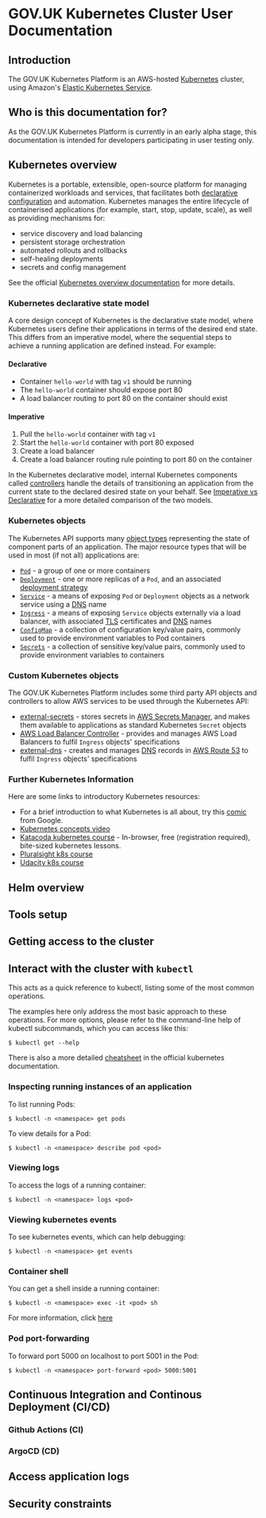 # GOV.UK Kubernetes Cluster User Documentation

## Introduction

The GOV.UK Kubernetes Platform is an AWS-hosted [Kubernetes](https://kubernetes.io) cluster, using Amazon's [Elastic Kubernetes Service](https://aws.amazon.com/eks/).

## Who is this documentation for?

As the GOV.UK Kubernetes Platform is currently in an early alpha stage, this documentation is intended for developers participating in user testing only.

## Kubernetes overview

Kubernetes is a portable, extensible, open-source platform for managing containerized workloads and services, that facilitates both [declarative configuration](https://kubernetes.io/docs/tasks/manage-kubernetes-objects/declarative-config/) and automation. Kubernetes manages the entire lifecycle of containerised applications (for example, start, stop, update, scale), as well as providing mechanisms for:

- service discovery and load balancing
- persistent storage orchestration
- automated rollouts and rollbacks
- self-healing deployments
- secrets and config management

See the official [Kubernetes overview documentation](https://kubernetes.io/docs/concepts/overview/what-is-kubernetes/) for more details.

### Kubernetes declarative state model

A core design concept of Kubernetes is the declarative state model, where Kubernetes users define their applications in terms of the desired end state. This differs from an imperative model, where the sequential steps to achieve a running application are defined instead. For example:

#### Declarative

* Container `hello-world` with tag `v1` should be running
* The `hello-world` container should expose port 80
* A load balancer routing to port 80 on the container should exist

#### Imperative

1. Pull the `hello-world` container with tag `v1`
2. Start the `hello-world` container with port 80 exposed
3. Create a load balancer
4. Create a load balancer routing rule pointing to port 80 on the container

In the Kubernetes declarative model, internal Kubernetes components called [controllers](https://kubernetes.io/docs/concepts/architecture/controller/) handle the details of transitioning an application from the current state to the declared desired state on your behalf. See [Imperative vs Declarative](https://dominik-tornow.medium.com/imperative-vs-declarative-8abc7dcae82e) for a more detailed comparison of the two models.


### Kubernetes objects

The Kubernetes API supports many [object types](https://kubernetes.io/docs/concepts/overview/working-with-objects/kubernetes-objects/) representing the state of component parts of an application. The major resource types that will be used in most (if not all) applications are:

* [`Pod`](https://kubernetes.io/docs/concepts/workloads/pods/) - a group of one or more containers
* [`Deployment`](https://kubernetes.io/docs/concepts/workloads/controllers/deployment/) - one or more replicas of a `Pod`, and an associated [deployment strategy](https://www.weave.works/blog/kubernetes-deployment-strategies)
* [`Service`](https://kubernetes.io/docs/concepts/services-networking/service/) - a means of exposing `Pod` or `Deployment` objects as a network service using a [DNS](https://en.wikipedia.org/wiki/Domain_Name_System) name
* [`Ingress`](https://kubernetes.io/docs/concepts/services-networking/ingress/) - a means of exposing `Service` objects externally via a load balancer, with associated [TLS](https://en.wikipedia.org/wiki/Transport_Layer_Security) certificates and [DNS](https://en.wikipedia.org/wiki/Domain_Name_System) names
* [`ConfigMap`](https://kubernetes.io/docs/concepts/configuration/configmap/) - a collection of configuration key/value pairs, commonly used to provide environment variables to Pod containers
* [`Secrets`](https://kubernetes.io/docs/concepts/configuration/secret/) - a collection of sensitive key/value pairs, commonly used to provide environment variables to containers

### Custom Kubernetes objects

The GOV.UK Kubernetes Platform includes some third party API objects and controllers to allow AWS services to be used through the Kubernetes API:

* [external-secrets](https://external-secrets.io) - stores secrets in [AWS Secrets Manager](https://aws.amazon.com/secrets-manager/), and makes them available to applications as standard Kubernetes `Secret` objects
* [AWS Load Balancer Controller](https://kubernetes-sigs.github.io/aws-load-balancer-controller/v2.3/) - provides and manages AWS Load Balancers to fulfil `Ingress` objects' specifications
* [external-dns](https://github.com/kubernetes-sigs/external-dns) - creates and manages [DNS](https://en.wikipedia.org/wiki/Domain_Name_System) records in [AWS Route 53](https://aws.amazon.com/route53/) to fulfil `Ingress` objects' specifications


### Further Kubernetes Information

<!--
Content based on https://github.com/ministryofjustice/cloud-platform-user-guide/blob/main/source/documentation/concepts/kubernetes.html.md.erb
-->

Here are some links to introductory Kubernetes resources:

 * For a brief introduction to what Kubernetes is all about, try this [comic][k8s-comic] from Google.
 * [Kubernetes concepts video][k8s-video]
 * [Katacoda kubernetes course][] - In-browser, free (registration required), bite-sized kubernetes lessons.
 * [Pluralsight k8s course][]
 * [Udacity k8s course][]

[k8s-comic]: https://cloud.google.com/kubernetes-engine/kubernetes-comic/
[k8s-video]: https://www.youtube.com/watch?v=IMOZCDhH7do
[Pluralsight k8s course]: https://www.pluralsight.com/courses/kubernetes-getting-started
[Udacity k8s course]: https://eu.udacity.com/course/scalable-microservices-with-kubernetes--ud615
[Katacoda kubernetes course]: https://www.katacoda.com/courses/kubernetes


## Helm overview

## Tools setup

## Getting access to the cluster

## Interact with the cluster with `kubectl`

This acts as a quick reference to kubectl, listing some of the most common operations.

The examples here only address the most basic approach to these operations. For more options, please refer to the command-line help of kubectl subcommands, which you can access like this:
```
$ kubectl get --help
```

There is also a more detailed [cheatsheet](https://kubernetes.io/docs/reference/kubectl/cheatsheet/) in the official kubernetes documentation.

### Inspecting running instances of an application

To list running Pods:
```
$ kubectl -n <namespace> get pods
```

To view details for a Pod:
```
$ kubectl -n <namespace> describe pod <pod>
```

### Viewing logs

To access the logs of a running container:
```
$ kubectl -n <namespace> logs <pod>
```

### Viewing kubernetes events

To see kubernetes events, which can help debugging:
```
$ kubectl -n <namespace> get events
```

### Container shell

You can get a shell inside a running container:
```
$ kubectl -n <namespace> exec -it <pod> sh
```

For more information, click [here](https://kubernetes.io/docs/tasks/debug-application-cluster/get-shell-running-container/)

### Pod port-forwarding

To forward port 5000 on localhost to port 5001 in the Pod:
```
$ kubectl -n <namespace> port-forward <pod> 5000:5001
```

## Continuous Integration and Continous Deployment (CI/CD)

### Github Actions (CI)

### ArgoCD (CD)

## Access application logs

## Security constraints

